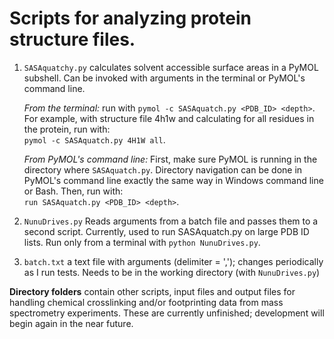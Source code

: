 # **Scripts for analyzing protein structure files.** #

1. `SASAquatchy.py` calculates solvent accessible surface areas in a PyMOL subshell. Can be invoked with arguments in the terminal or PyMOL's command line.

    *From the terminal:* run with `pymol -c SASAquatch.py <PDB_ID> <depth>`. For example, with structure file 4h1w and calculating for all residues in the protein, run with:\
     `pymol -c SASAquatch.py 4H1W all`.
    
    *From PyMOL's command line:* First, make sure PyMOL is running in the directory where `SASAquatch.py`. Directory navigation can be done in PyMOL's command line exactly the same way in Windows command line or Bash. Then, run with:\
    `run SASAquatch.py <PDB_ID> <depth>`.

2. `NunuDrives.py` Reads arguments from a batch file and passes them to a second script. Currently, used to run SASAquatch.py on large PDB ID lists. Run only from a terminal with `python NunuDrives.py`.

3. `batch.txt` a text file with arguments (delimiter = ','); changes periodically as I run tests. Needs to be in the working directory (with `NunuDrives.py`)

**Directory folders** contain other scripts, input files and output files for handling chemical crosslinking and/or footprinting data from mass spectrometry experiments. These are currently unfinished; development will begin again in the near future.